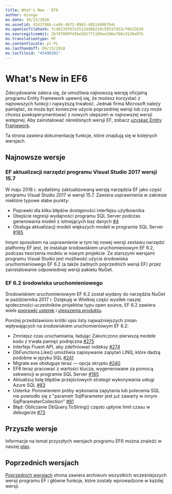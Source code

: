 ```yaml
---
title: What's New - EF6
author: divega
ms.date: 10/23/2016
ms.assetid: 41d1f86b-ce66-4bf2-8963-48514406fb4c
ms.openlocfilehash: fcd6339f67a1512dd66220c59537d12cf0b22620
ms.sourcegitcommit: 2b787009fd5be5627f1189ee396e708cd130e07b
ms.translationtype: MT
ms.contentlocale: pl-PL
ms.lasthandoff: 09/13/2018
ms.locfileid: "45490301"
---
```

# <a name="whats-new-in-ef6"></a>What's New in EF6

Zdecydowanie zaleca się, że umożliwia najnowszą wersję oficjalną programu Entity Framework upewnij się, że możesz korzystać z najnowszych funkcji i najwyższą trwałość.
Jednak firma Microsoft należy pamiętać, że może być konieczne użycie poprzedniej wersji lub czy może chcesz poeksperymentować z nowych ulepszeń w najnowszej wersji wstępnej.
Aby zainstalować określonych wersji EF, zobacz [uzyskać Entity Framework](~/ef6/fundamentals/install.md).

Ta strona zawiera dokumentację funkcje, które znajdują się w kolejnych wersjach.

## <a name="recent-releases"></a>Najnowsze wersje

### <a name="ef-tools-update-in-visual-studio-2017-157"></a>EF aktualizacji narzędzi programu Visual Studio 2017 wersji 15.7

W maju 2018 r. wydaliśmy zaktualizowaną wersję narzędzia EF jako część programu Visual Studio 2017 w wersji 15.7.
Zawiera usprawnienia w zakresie niektóre typowe słabe punkty:

- Poprawki dla kilku błędów dostępności interfejsu użytkownika
- Obejście regresji wydajności programu SQL Server podczas generowania modeli z istniejących baz danych [#4](https://github.com/aspnet/entityframework6/issues/4)
- Obsługa aktualizacji modeli większych modeli w programie SQL Server [#185](https://github.com/aspnet/EntityFramework6/issues/185)

Innym sposobem na usprawnienie w tym tej nowej wersji zestawu narzędzi platformy EF jest, że instaluje środowiskiem uruchomieniowym EF 6.2, podczas tworzenia modelu w nowym projekcie. Ze starszymi wersjami programu Visual Studio jest możliwość użycia środowiska uruchomieniowego EF 6.2 (a także żadnych poprzednich wersji EF) przez zainstalowanie odpowiedniej wersji pakietu NuGet.

### <a name="ef-62-runtime"></a>EF 6.2 środowiska uruchomieniowego

Środowiskiem uruchomieniowym EF 6.2 został wydany do narzędzia NuGet w października 2017 r.
Dziękuję w Wielkiej część wysiłek naszej społeczności uczestników projektów typu open source, EF 6.2 zawiera wiele [poprawki usterek](https://github.com/aspnet/entityframework6/issues?utf8=%E2%9C%93&q=is%3Aissue%20milestone%3A6.2.0%20is%3Aclosed%20label%3Aclosed-fixed%20-label%3Aarea-tools%20label%3Atype-bug) i [ulepszenia produktu](https://github.com/aspnet/entityframework6/issues?utf8=%E2%9C%93&q=is%3Aissue%20milestone%3A6.2.0%20is%3Aclosed%20label%3Aclosed-fixed%20-label%3Aarea-tools%20label%3Atype-enhancement%20).

Poniżej przedstawiono krótki opis listy najważniejszych zmian wpływających na środowiskiem uruchomieniowym EF 6.2:

- Zmniejsz czas uruchamiania, ładując Zakończono pierwszą modele kodu z trwała pamięć podręczna [#275](https://github.com/aspnet/EntityFramework6/issues/275)
- Interfejs Fluent API, aby zdefiniować indeksy [#274](https://github.com/aspnet/EntityFramework6/issues/274)
- DbFunctions.Like() umożliwia zapisywanie zapytań LINQ, które dadzą podobne w języku SQL [#241](https://github.com/aspnet/EntityFramework6/issues/241)
- Migrate.exe obsługuje teraz — opcja skryptu [#240](https://github.com/aspnet/EntityFramework6/issues/240)
- EF6 teraz pracować z wartości klucza, wygenerowane za pomocą sekwencji w programie SQL Server [#165](https://github.com/aspnet/EntityFramework6/issues/165)
- Aktualizuj listę błędów przejściowych strategii wykonywania usługi Azure SQL [#83](https://github.com/aspnet/EntityFramework6/issues/83)
- Usterka: Ponowieniem próby wykonania zapytania lub polecenia SQL nie powiodło się z "parametr SqlParameter jest już zawarty w innym SqlParameterCollection" [#81](https://github.com/aspnet/EntityFramework6/issues/81)
- Błąd: Obliczanie DbQuery.ToString() często upłynie limit czasu w debugerze [#73](https://github.com/aspnet/EntityFramework6/issues/73)

## <a name="future-releases"></a>Przyszłe wersje

Informacje na temat przyszłych wersjach programu EF6 można znaleźć w naszej [plan](roadmap.md).

## <a name="past-releases"></a>Poprzednich wersjach

[Poprzednich wersjach](past-releases.md) strona zawiera archiwum wszystkich wcześniejszych wersji programu EF i główne funkcje, które zostały wprowadzone w każdej wersji.
